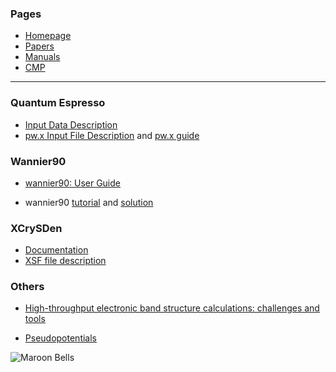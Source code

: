 
### Pages

* [Homepage](index.md)
* [Papers](papers.md)
* [Manuals](manuals.md)
* [CMP](cmp.md)

---

### Quantum Espresso

* [Input Data Description](https://www.quantum-espresso.org/documentation/input-data-description/)
* [pw.x Input File Description](https://www.quantum-espresso.org/Doc/INPUT_PW.html) and [pw.x guide](https://www.quantum-espresso.org/Doc/pw_user_guide/)


### Wannier90

* [wannier90: User Guide](https://raw.githubusercontent.com/wannier-developers/wannier90/v3.1.0/doc/compiled_docs/user_guide.pdf)

* wannier90 
[tutorial](https://raw.githubusercontent.com/wannier-developers/wannier90/v3.1.0/doc/compiled_docs/tutorial.pdf) and 
[solution](https://raw.githubusercontent.com/wannier-developers/wannier90/v3.1.0/doc/compiled_docs/solution_booklet.pdf)

### XCrySDen

* [Documentation](http://www.xcrysden.org/Documentation.html)
* [XSF file description](http://www.xcrysden.org/doc/XSF.html#l.29)


### Others

* [High-throughput electronic band structure calculations: challenges and tools](https://arxiv.org/pdf/1004.2974.pdf)

* [Pseudopotentials](https://www.quantum-espresso.org/pseudopotentials/)

![Maroon Bells](https://blog-assets.thedyrt.com/uploads/2018/07/Maroon-Bells-Forest-Service-1024x680.jpg)
